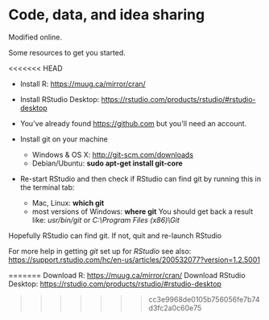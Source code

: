 # Code, data, and idea sharing 

Modified online.

Some resources to get you started.

<<<<<<< HEAD
- Install R: https://muug.ca/mirror/cran/


- Install RStudio Desktop: https://rstudio.com/products/rstudio/#rstudio-desktop

- You've already found https://github.com but you'll need an account.

- Install git on your machine
  - Windows & OS X: http://git-scm.com/downloads
  - Debian/Ubuntu: __sudo apt-get install git-core__
  
  
- Re-start RStudio and then check if RStudio can find git  by running this in the terminal tab:
    - Mac, Linux: __which git__ 
    - most versions of Windows: __where git__ 
You should get back a result like: _usr/bin/git_ or _C:\Program Files (x86)\Git_
    
Hopefully RStudio can find git.  If not, quit and re-launch RStudio

For more help in getting _git_ set up for _RStudio_ see also: https://support.rstudio.com/hc/en-us/articles/200532077?version=1.2.5001


=======
Download R: https://muug.ca/mirror/cran/
Download RStudio Desktop: https://rstudio.com/products/rstudio/#rstudio-desktop
>>>>>>> cc3e9968de0105b756056fe7b74d3fc2a0c60e75

